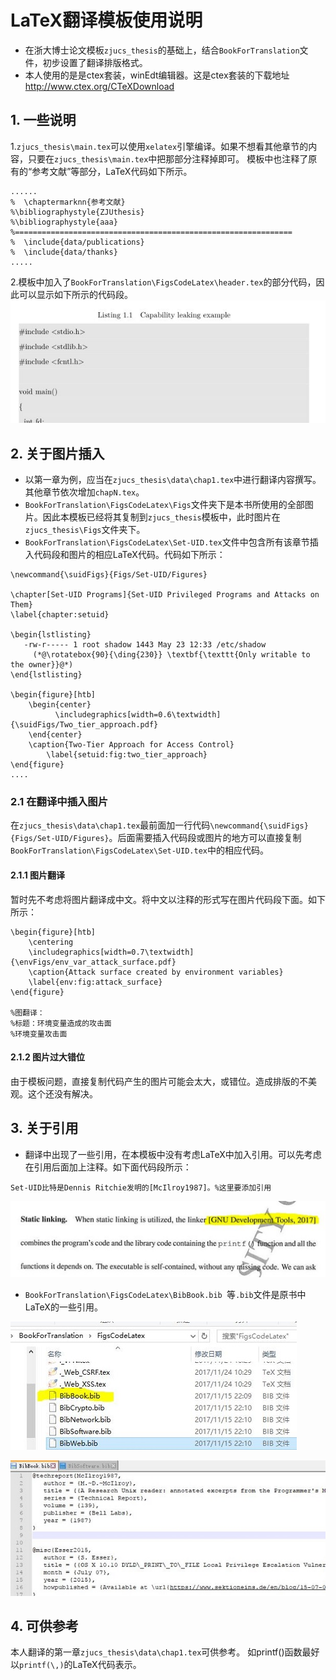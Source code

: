 # LaTeX翻译模板使用说明
* 在浙大博士论文模板```zjucs_thesis```的基础上，结合```BookForTranslation```文件，初步设置了翻译排版格式。 
* 本人使用的是是ctex套装，winEdt编辑器。这是ctex套装的下载地址 http://www.ctex.org/CTeXDownload
## 1. 一些说明
1.```zjucs_thesis\main.tex```可以使用```xelatex```引擎编译。如果不想看其他章节的内容，只要在```zjucs_thesis\main.tex```中把那部分注释掉即可。
模板中也注释了原有的“参考文献”等部分，LaTeX代码如下所示。
```
......
%  \chaptermarknn{参考文献}
%\bibliographystyle{ZJUthesis}
%\bibliographystyle{aaa}
%==============================================================
%  \include{data/publications}
%  \include{data/thanks} 
.....
```

2.模板中加入了```BookForTranslation\FigsCodeLatex\header.tex```的部分代码，因此可以显示如下所示的代码段。
![](picture/listing.JPG)

## 2. 关于图片插入
* 以第一章为例，应当在```zjucs_thesis\data\chap1.tex```中进行翻译内容撰写。其他章节依次增加```chapN.tex```。
* ```BookForTranslation\FigsCodeLatex\Figs```文件夹下是本书所使用的全部图片。因此本模板已经将其复制到```zjucs_thesis```模板中，此时图片在```zjucs_thesis\Figs```文件夹下。
* ```BookForTranslation\FigsCodeLatex\Set-UID.tex```文件中包含所有该章节插入代码段和图片的相应LaTeX代码。代码如下所示：

```
\newcommand{\suidFigs}{Figs/Set-UID/Figures}

\chapter[Set-UID Programs]{Set-UID Privileged Programs and Attacks on Them}
\label{chapter:setuid}

\begin{lstlisting}
   -rw-r----- 1 root shadow 1443 May 23 12:33 /etc/shadow
     (*@\rotatebox{90}{\ding{230}} \textbf{\texttt{Only writable to the owner}}@*)
\end{lstlisting}

\begin{figure}[htb]
	\begin{center}
          \includegraphics[width=0.6\textwidth]{\suidFigs/Two_tier_approach.pdf}
	\end{center}
	\caption{Two-Tier Approach for Access Control}
        \label{setuid:fig:two_tier_approach}
\end{figure}
....
```
### 2.1 在翻译中插入图片
在```zjucs_thesis\data\chap1.tex```最前面加一行代码```\newcommand{\suidFigs}{Figs/Set-UID/Figures}```。后面需要插入代码段或图片的地方可以直接复制```BookForTranslation\FigsCodeLatex\Set-UID.tex```中的相应代码。
#### 2.1.1 图片翻译
暂时先不考虑将图片翻译成中文。将中文以注释的形式写在图片代码段下面。如下所示：
```
\begin{figure}[htb]
	\centering
	\includegraphics[width=0.7\textwidth]{\envFigs/env_var_attack_surface.pdf}
	\caption{Attack surface created by environment variables}
	\label{env:fig:attack_surface}
\end{figure}

%图翻译：
%标题：环境变量造成的攻击面
%环境变量攻击面
```
#### 2.1.2 图片过大错位
由于模板问题，直接复制代码产生的图片可能会太大，或错位。造成排版的不美观。这个还没有解决。
## 3. 关于引用
* 翻译中出现了一些引用，在本模板中没有考虑LaTeX中加入引用。可以先考虑在引用后面加上注释。如下面代码段所示：
```
Set-UID比特是Dennis Ritchie发明的[McIlroy1987]。%这里要添加引用
```

![](picture/reference.JPG)

* ```BookForTranslation\FigsCodeLatex\BibBook.bib ```等```.bib```文件是原书中LaTeX的一些引用。

![](picture/reference2.JPG)


![](picture/reference3.JPG)

## 4. 可供参考
本人翻译的第一章```zjucs_thesis\data\chap1.tex```可供参考。
如printf()函数最好以```printf(\,)```的LaTeX代码表示。

